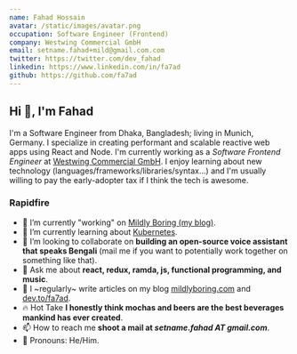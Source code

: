 ```yaml
---
name: Fahad Hossain
avatar: /static/images/avatar.png
occupation: Software Engineer (Frontend)
company: Westwing Commercial GmbH
email: setname.fahad+mild@gmail.com.com
twitter: https://twitter.com/dev_fahad
linkedin: https://www.linkedin.com/in/fa7ad
github: https://github.com/fa7ad
---
```


## Hi 👋, I'm Fahad

I'm a Software Engineer from Dhaka, Bangladesh; living in Munich, Germany. I specialize in creating performant and scalable reactive web apps using React and Node. I'm currently working as a _Software Frontend Engineer_ at [Westwing Commercial GmbH](https://www.westwing.com/home). I enjoy learning about new technology (languages/frameworks/libraries/syntax…) and I'm usually willing to pay the early-adopter tax if I think the tech is awesome.

### Rapidfire

- 🔭 I’m currently "working" on [Mildly Boring (my blog)](https://mildlyboring.com).
- 🌱 I’m currently learning about [Kubernetes](https://kubernetes.io/).
- 👯 I’m looking to collaborate on **building an open-source voice assistant that speaks Bengali** (mail me if you want to potentially work together on something like that).
- 💬 Ask me about **react, redux, ramda, js, functional programming, and music**.
- 📝 I ~regularly~ write articles on my blog [mildlyboring.com](https://mildlyboring.com) and [dev.to/fa7ad](https://dev.to/fa7ad).
- 🔥 Hot Take **I honestly think mochas and beers are the best beverages mankind has ever created**.
- 📫 How to reach me **shoot a mail at _setname.fahad AT gmail.com_**.
- 💅 Pronouns: He/Him.
